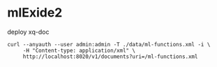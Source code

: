 # mlExide2

deploy xq-doc

```
curl --anyauth --user admin:admin -T ./data/ml-functions.xml -i \
     -H "Content-type: application/xml" \
     http://localhost:8020/v1/documents?uri=/ml-functions.xml
```
